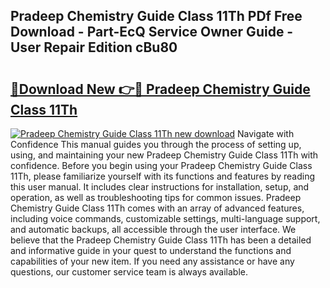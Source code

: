 ## Pradeep Chemistry Guide Class 11Th PDf Free Download - Part-EcQ Service Owner Guide - User Repair Edition cBu80

# <h2><a href="http://bc67990.oget.top/?id=Pradeep+Chemistry+Guide+Class+11Th">🔗Download New 👉🔴 Pradeep Chemistry Guide Class 11Th</a></h2>

[![Pradeep Chemistry Guide Class 11Th new download](https://i.imgur.com/5g1atiW.png)](http://bc67990.oget.top/?id=Pradeep+Chemistry+Guide+Class+11Th)
Navigate with Confidence This manual guides you through the process of setting up, using, and maintaining your new Pradeep Chemistry Guide Class 11Th with confidence. Before you begin using your Pradeep Chemistry Guide Class 11Th, please familiarize yourself with its functions and features by reading this user manual. It includes clear instructions for installation, setup, and operation, as well as troubleshooting tips for common issues. Pradeep Chemistry Guide Class 11Th comes with an array of advanced features, including voice commands, customizable settings, multi-language support, and automatic backups, all accessible through the user interface. We believe that the Pradeep Chemistry Guide Class 11Th has been a detailed and informative guide in your quest to understand the functions and capabilities of your new item. If you need any assistance or have any questions, our customer service team is always available.

